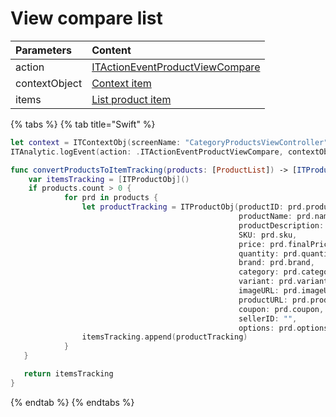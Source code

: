 # View compare list

| **Parameters** | **Content** |
| :--- | :--- |
| action | [ITActionEventProductViewCompare](../tracking-event/log-event.md) |
| contextObject | [Context item]() |
| items | [List product item]() |

{% tabs %}
{% tab title="Swift" %}
```swift
let context = ITContextObj(screenName: "CategoryProductsViewController")
ITAnalytic.logEvent(action: .ITActionEventProductViewCompare, contextObject: context, items: self.convertProductsToItemTracking(products:productList))

func convertProductsToItemTracking(products: [ProductList]) -> [ITProductObj] {
    var itemsTracking = [ITProductObj]()
    if products.count > 0 {
            for prd in products {
                let productTracking = ITProductObj(productID: prd.productId,
                                                   productName: prd.name,
                                                   productDescription: prd.shortDescription,
                                                   SKU: prd.sku,
                                                   price: prd.finalPrice,
                                                   quantity: prd.quantity,
                                                   brand: prd.brand,
                                                   category: prd.category,
                                                   variant: prd.variant,
                                                   imageURL: prd.imageURL,
                                                   productURL: prd.productURL,
                                                   coupon: prd.coupon,
                                                   sellerID: "",
                                                   options: prd.options)
                itemsTracking.append(productTracking)
            }
   }

   return itemsTracking
}
```
{% endtab %}
{% endtabs %}

